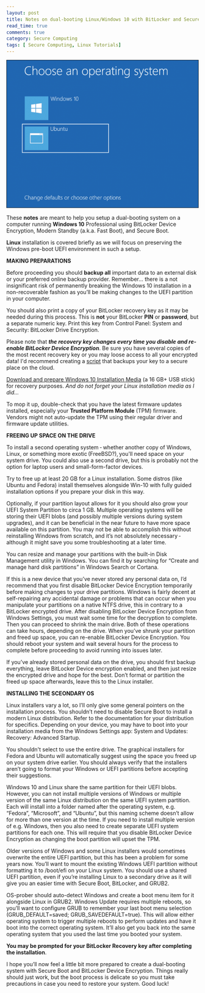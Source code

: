 ```yaml
---
layout: post
title: Notes on dual-booting Linux/Windows 10 with BitLocker and Secure Boot
read_time: true
comments: true
category: Secure Computing
tags: [ Secure Computing, Linux Tutorials]
---
```


![Boot menul](/assets/windows-linux.png)

These **notes** are meant to help you setup a dual-booting system on a computer running **Windows 10** Professional using BitLocker Device Encryption, Modern Standby (a.k.a. Fast Boot), and Secure Boot.

**Linux** installation is covered briefly as we will focus on preserving the Windows pre-boot UEFI environment in such a setup.

**MAKING PREPARATIONS**

Before proceeding you should **backup all** important data to an external disk or your preferred online backup provider. Remember... there is a not insignificant risk of permanently breaking the Windows 10 installation in a non-recoverable fashion as you’ll be making changes to the UEFI partition in your computer.

You should also print a copy of your BitLocker recovery key as it may be needed during this process. This is **not** your BitLocker **PIN** or **password**, but a separate numeric key. Print this key from Control Panel: System and Security: BitLocker Drive Encryption.

Please note that ***the recovery key changes every time you disable and re-enable BitLocker Device Encryption***.
Be sure you have several copies of the most recent recovery key or you may loose access to all your encrypted data! I'd recommend creating a [script](https://blog.ahasayen.com/how-to-backup-bitlocker-keys/) that backups your key to a secure place on the cloud.

[Download and prepare Windows 10 Installation Media](https://www.microsoft.com/en-us/software-download/windows10) (a 16 GB+ USB stick) for recovery purposes. *And do not forget your Linux installation media as I did...*

To mop it up, double-check that you have the latest firmware updates installed, especially your **Trusted Platform Module** (TPM) firmware. Vendors might not auto-update the TPM using their regular driver and firmware update utilities.

**FREEING UP SPACE ON THE DRIVE**

To install a second operating system - whether another copy of Windows, Linux, or something more exotic (FreeBSD?), you'll need space on your system drive. You could also use a second drive, but this is probably not the option for laptop users and small-form-factor devices.

Try to free up at least 20 GB for a Linux installation. Some distros (like Ubuntu and Fedora) install themselves alongside Win-10 with fully guided installation options if you prepare your disk in this way.

Optionally, if your partition layout allows for it you should also grow your UEFI System Partition to circa 1 GB. Multiple operating systems will be storing their UEFI blobs (and possibly multiple versions during system upgrades), and it can be beneficial in the near future to have more space available on this partition. You may not be able to accomplish this without reinstalling Windows from scratch, and it’s not absolutely necessary - although it might save you some troubleshooting at a later time.

You can resize and manage your partitions with the built-in Disk Management utility in Windows. You can find it by searching for “Create and manage hard disk partitions” in Windows Search or Cortana.

If this is a new device that you’ve never stored any personal data on, I’d recommend that you first disable BitLocker Device Encryption temporarily before making changes to your drive partitions. Windows is fairly decent at self-repairing any accidental damage or problems that can occur when you manipulate your partitions on a native NTFS drive, this in contrary to a BitLocker encrypted drive.
After disabling BitLocker Device Encryption from Windows Settings, you must wait some time for the decryption to complete. Then you can proceed to shrink the main drive. Both of these operations can take hours, depending on the drive. When you’ve shrunk your partition and freed up space, you can re-enable BitLocker Device Encryption. You should reboot your system and wait several hours for the process to complete before proceeding to avoid running into issues later.

If you’ve already stored personal data on the drive, you should first backup everything, leave BitLocker Device encryption enabled, and then just resize the encrypted drive and hope for the best. Don’t format or partition the freed up space afterwards, leave this to the Linux installer.

**INSTALLING THE SCEONDARY OS**

Linux installers vary a lot, so I’ll only give some general pointers on the installation process. You shouldn’t need to disable Secure Boot to install a modern Linux distribution. Refer to the documentation for your distribution for specifics. Depending on your device, you may have to boot into your installation media from the Windows Settings app: System and Updates: Recovery: Advanced Startup.

You shouldn't select to use the entire drive. The graphical installers for Fedora and Ubuntu will automatically suggest using the space you freed up on your system drive earlier. You should always verify that the installers aren’t going to format your Windows or UEFI partitions before accepting their suggestions.

Windows 10 and Linux share the same partition for their UEFI blobs. However, you can not install multiple versions of Windows or multiple version of the same Linux distribution on the same UEFI system partition. Each will install into a folder named after the operating system, e.g. “Fedora”, “Microsoft”, and “Ubuntu”, but this naming scheme doesn’t allow for more than one version at the time. If you need to install multiple version of e.g. Windows, then you also need to create separate UEFI system partitions for each one. This will require that you disable BitLocker Device Encryption as changing the boot partition will upset the TPM.

Older versions of Windows and some Linux installers would sometimes overwrite the entire UEFI partition, but this has been a problem for some years now. You’ll want to mount the existing Windows UEFI partition without formatting it to /boot/efi on your Linux system. You should use a shared UEFI partition, even if you’re installing Linux to a secondary drive as it will give you an easier time with Secure Boot, BitLocker, and GRUB2.

OS-prober should auto-detect Windows and create a boot menu item for it alongside Linux in GRUB2. Windows Update requires multiple reboots, so you’ll want to configure GRUB to remember your last boot menu selection (GRUB_DEFAULT=saved; GRUB_SAVEDEFAULT=true). This will allow either operating system to trigger multiple reboots to perform updates and have it boot into the correct operating system. It’ll also get you back into the same operating system that you used the last time you booted your system.

**You may be prompted for your BitLocker Recovery key after completing the installation**.

I hope you’ll now feel a little bit more prepared to create a dual-booting system with Secure Boot and BitLocker Device Encryption. Things really should just work, but the boot process is delicate so you must take precautions in case you need to restore your system. Good luck!
